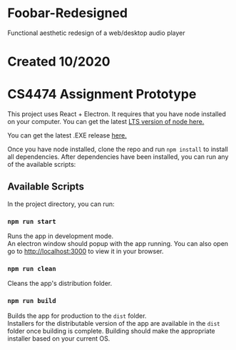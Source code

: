 # Foobar-Redesigned
Functional aesthetic redesign of a web/desktop audio player

Created 10/2020
=======

# CS4474 Assignment Prototype

This project uses React + Electron. It requires that you have node installed on your computer. You can get the latest [LTS version of node here.](https://nodejs.org/en/download/)

You can get the latest .EXE release [here.](https://github.com/MarioScripts/CS4474-Prototype/releases)

Once you have node installed, clone the repo and run `npm install` to install all dependencies. After dependencies have been installed, you can run any of the available scripts:

## Available Scripts

In the project directory, you can run:

### `npm run start`

Runs the app in development mode.\
An electron window should popup with the app running.
You can also open go to [http://localhost:3000](http://localhost:3000) to view it in your browser.

### `npm run clean`

Cleans the app's distribution folder.

### `npm run build`

Builds the app for production to the `dist` folder.\
Installers for the distributable version of the app are available in the `dist` folder once building is complete.
Building should make the appropriate installer based on your current OS.
